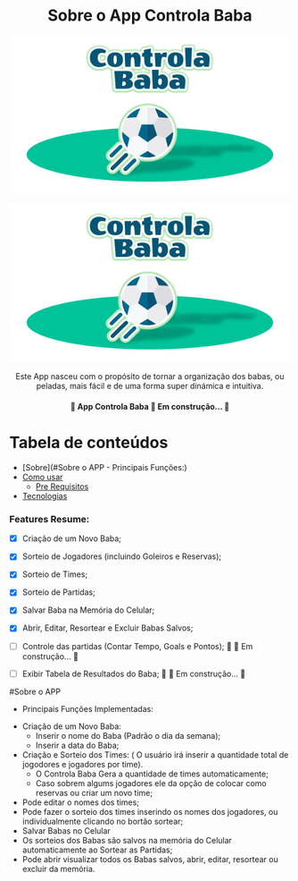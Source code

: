 <h1 align="center">Sobre o App Controla Baba</h1>

![alt text](https://github.com/neijrdev/about_app_controla_baba/blob/main/assets/banner_app_menor_to_git.png?raw=true)

<img src="https://github.com/neijrdev/about_app_controla_baba/blob/main/assets/banner_app_menor_to_git.png?raw=true" alt="Logo Controla Baba" class="center">

<p align="center">Este App nasceu com o propósito de tornar a organização dos babas, ou peladas, mais fácil e de uma forma super dinámica e intuitiva.</p>

<h4 align="center"> 
	🚧  App Controla Baba 🚀 Em construção...  🚧
</h4>


Tabela de conteúdos
=================
<!--ts-->
   * [Sobre](#Sobre o APP - Principais Funções:)
   * [Como usar](#como-usar)
      * [Pre Requisitos](#pre-requisitos)
   * [Tecnologias](#tecnologias)
<!--te-->


### Features Resume:
- [x] Criação de um Novo Baba;
- [x] Sorteio de Jogadores (incluindo Goleiros e Reservas);
- [x] Sorteio de Times;
- [x] Sorteio de Partidas;
- [x] Salvar Baba na Memória do Celular;
- [x] Abrir, Editar, Resortear e Excluir Babas Salvos;
- [ ] Controle das partidas (Contar Tempo, Goals e Pontos); 🚧  🚀 Em construção...  🚧 
- [ ] Exibir Tabela de Resultados do Baba; 🚧  🚀 Em construção...  🚧



#Sobre o APP
- Principais Funções Implementadas:
 * Criação de um Novo Baba:
   * Inserir o nome do Baba (Padrão o dia da semana);
   * Inserir a data do Baba;
* Criação e Sorteio dos Times: ( O usuário irá inserir a quantidade total de jogodores e jogadores por time).
  * O Controla Baba Gera a quantidade de times automaticamente;
  * Caso sobrem algums jogadores ele da opção de colocar como reservas ou criar um novo time;
* Pode editar o nomes dos times;
* Pode fazer o sorteio dos times inserindo os nomes dos jogadores, ou individualmente clicando no bortão sortear;
* Salvar Babas no Celular
 * Os sorteios dos Babas são salvos na memória do Celular automaticamente ao Sortear as Partidas;
 * Pode abrir visualizar todos os Babas salvos, abrir, editar, resortear ou excluir da memória.


